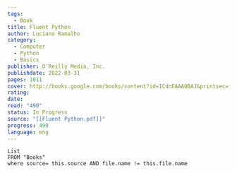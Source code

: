 ```yaml
---
tags:
  - Book
title: Fluent Python
author: Luciano Ramalho
category:
  - Computer
  - Python
  - Basics
publisher: O'Reilly Media, Inc.
publishdate: 2022-03-31
pages: 1011
cover: http://books.google.com/books/content?id=ICdnEAAAQBAJ&printsec=frontcover&img=1&zoom=1&edge=curl&source=gbs_api
rating: 
date: 
read: "490"
status: In Progress
source: "[[Fluent Python.pdf]]"
progress: 490
language: eng
---
```

```dataview
List 
FROM "Books"
where source= this.source AND file.name != this.file.name
```